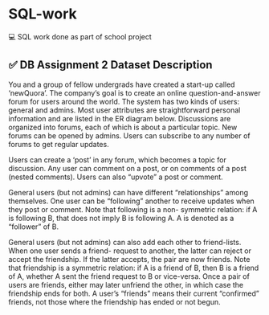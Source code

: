 # SQL-work
💻 SQL work done as part of school project

## ✅ DB Assignment 2 Dataset Description  

You and a group of fellow undergrads have created a start-up called ‘newQuora’. The company’s goal is to create an online question-and-answer forum for users around the world.
The system has two kinds of users: general and admins. Most user attributes are straightforward personal information and are listed in the ER diagram below.
Discussions are organized into forums, each of which is about a particular topic. New forums can be opened by admins. Users can subscribe to any number of forums to get regular updates.  

Users can create a ‘post’ in any forum, which becomes a topic for discussion. Any user can comment on a post, or on comments of a post (nested comments). Users can also “upvote” a post or comment.  

General users (but not admins) can have different “relationships” among themselves. One user can be “following” another to receive updates when they post or comment. Note that following is a non- symmetric relation: if A is following B, that does not imply B is following A. A is denoted as a “follower” of B.  

General users (but not admins) can also add each other to friend-lists. When one user sends a friend- request to another, the latter can reject or accept the friendship. If the latter accepts, the pair are now friends. Note that friendship is a symmetric relation: if A is a friend of B, then B is a friend of A, whether A sent the friend request to B or vice-versa. Once a pair of users are friends, either may later unfriend the other, in which case the friendship ends for both. A user’s “friends” means their current “confirmed” friends, not those where the friendship has ended or not begun.
